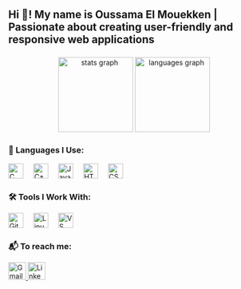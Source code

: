 <h2 align="left">Hi 👋! My name is Oussama El Mouekken | Passionate about creating user-friendly and responsive web applications</h2>

###

<div align="center">
  <img src="https://github-readme-stats.vercel.app/api?username=oussamaelmouekken&hide_title=false&hide_rank=false&show_icons=true&include_all_commits=true&count_private=true&disable_animations=false&theme=blue&bg_color=000000&locale=en&hide_border=false" height="150" alt="stats graph" />
  <img src="https://github-readme-stats.vercel.app/api/top-langs?username=oussamaelmouekken&locale=en&hide_title=false&layout=compact&card_width=320&langs_count=5&theme=blue&bg_color=000000&hide_border=false" height="150" alt="languages graph" />
</div>

###

<h3 align="left">🧠 Languages I Use:</h3>

<div align="left">
  <img src="https://cdn.jsdelivr.net/gh/devicons/devicon/icons/c/c-original.svg" height="30" alt="C logo" />
  <img width="12" />
  <img src="https://cdn.jsdelivr.net/gh/devicons/devicon/icons/cplusplus/cplusplus-original.svg" height="30" alt="C++ logo" />
  <img width="12" />
  <img src="https://cdn.jsdelivr.net/gh/devicons/devicon/icons/javascript/javascript-original.svg" height="30" alt="JavaScript logo" />
  <img width="12" />
  <img src="https://cdn.jsdelivr.net/gh/devicons/devicon/icons/html5/html5-original.svg" height="30" alt="HTML5 logo" />
  <img width="12" />
  <img src="https://cdn.jsdelivr.net/gh/devicons/devicon/icons/css3/css3-original.svg" height="30" alt="CSS3 logo" />
</div>

###

<h3 align="left">🛠️ Tools I Work With:</h3>

<div align="left">
  <img src="https://cdn.jsdelivr.net/gh/devicons/devicon/icons/git/git-original.svg" height="30" alt="Git logo" />
  <img width="12" />
  <img src="https://cdn.jsdelivr.net/gh/devicons/devicon/icons/linux/linux-original.svg" height="30" alt="Linux logo" />
  <img width="12" />
  <img src="https://cdn.jsdelivr.net/gh/devicons/devicon/icons/vscode/vscode-original.svg" height="30" alt="VS Code logo" />
</div>

###

<h3 align="left">📬 To reach me:</h3>

<div align="left">
  <a href="mailto:oussamaelmouekken.dev@gmail.com" target="_blank">
    <img src="https://img.shields.io/static/v1?message=Gmail&logo=gmail&label=&color=D14836&logoColor=white&labelColor=&style=for-the-badge" height="35" alt="Gmail badge" />
  </a>
  <a href="https://www.linkedin.com/in/oussamaelmouekken/" target="_blank">
    <img src="https://img.shields.io/static/v1?message=LinkedIn&logo=linkedin&label=&color=0077B5&logoColor=white&labelColor=&style=for-the-badge" height="35" alt="LinkedIn badge" />
  </a>
</div>







  
